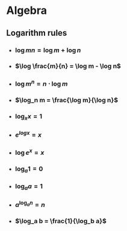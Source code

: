 # Algebra 

## Logarithm rules

- ### $\log m n = \log m + \log n$
- ### $\log \frac{m}{n} = \log m - \log n$
- ### $\log m^n = n \cdot \log m$
- ### $\log_n m = \frac{\log m}{\log n}$
- ### $\log_x x = 1$
- ### $e^{log x} = x$
- ### $\log e^x = x$
- ### $\log_a 1 = 0$
- ### $\log_a a = 1$
- ### $a^{\log_a n} = n$
- ### $\log_a b = \frac{1}{\log_b a}$


